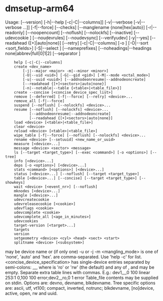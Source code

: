 # dmsetup-arm64


Usage:
        [--version] [-h|--help [-c|-C|--columns]]
        [-v|--verbose [-v|--verbose ...]] [-f|--force]
        [--checks] [--manglename {none|hex|auto}]
        [-r|--readonly] [--noopencount] [--noflush] [--nolockfs] [--inactive]
        [--udevcookie <cookie>] [--noudevrules] [--noudevsync] [--verifyudev]
        [-y|--yes] [--readahead {[+]<sectors>|auto|none}] [--retry]
        [-c|-C|--columns] [-o <fields>] [-O|--sort <sort_fields>]
        [-S|--select <selection>] [--nameprefixes]
        [--noheadings|--headings none|abbrev|full|0|1|2]
        [--separator <separator>]

        help [-c|-C|--columns]
        create <dev_name>
            [-j|--major <major> -m|--minor <minor>]
            [-U|--uid <uid>] [-G|--gid <gid>] [-M|--mode <octal_mode>]
            [-u|--uuid <uuid>] [--addnodeonresume|--addnodeoncreate]
            [--readahead {[+]<sectors>|auto|none}]
            [-n|--notable|--table {<table>|<table_file>}]
        create --concise [<concise_device_spec_list>]
        remove [--deferred] [-f|--force] [--retry] <device>...
        remove_all [-f|--force]
        suspend [--noflush] [--nolockfs] <device>...
        resume [--noflush] [--nolockfs] <device>...
               [--addnodeonresume|--addnodeoncreate]
               [--readahead {[+]<sectors>|auto|none}]
        load <device> [<table>|<table_file>]
        clear <device>
        reload <device> [<table>|<table_file>]
        wipe_table [-f|--force] [--noflush] [--nolockfs] <device>...
        rename <device> [--setuuid] <new_name_or_uuid>
        measure [<device>...]
        message <device> <sector> <message>
        ls [--target <target_type>] [--exec <command>] [-o <options>] [--tree]
        info [<device>...]
        deps [-o <options>] [<device>...]
        stats <command> [<options>] [<device>...]
        status [<device>...] [--noflush] [--target <target_type>]
        table [<device>...] [--concise] [--target <target_type>] [--showkeys]
        wait <device> [<event_nr>] [--noflush]
        mknodes [<device>...]
        mangle [<device>...]
        udevcreatecookie
        udevreleasecookie [<cookie>]
        udevflags <cookie>
        udevcomplete <cookie>
        udevcomplete_all [<age_in_minutes>]
        udevcookies
        target-version [<target>...]
        targets
        version
        setgeometry <device> <cyl> <head> <sect> <start>
        splitname <device> [<subsystem>]

<device> may be device name or (if only one) -u <uuid> or -j <major> -m <minor>
<mangling_mode> is one of 'none', 'auto' and 'hex'.
<fields> are comma-separated.  Use 'help -c' for list.
<concise_device_specification> has single-device entries separated by semi-colons:
    <name>,<uuid>,<minor>,<flags>,<table>
        where <flags> is 'ro' or 'rw' (the default) and any of <uuid>, <minor>
        and <flags> may be empty. Separate extra table lines with commas.
    E.g.: dev1,,,,0 100 linear 253:1 0,100 100 error;dev2,,,ro,0 1 error
Table_file contents may be supplied on stdin.
Options are: devno, devname, blkdevname.
Tree specific options are: ascii, utf, vt100; compact, inverted, notrunc;
                           blkdevname, [no]device, active, open, rw and uuid.

